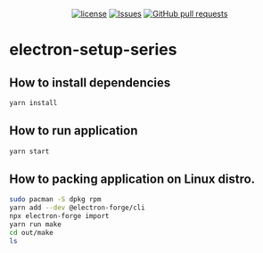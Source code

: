<p align="center">
  <a href="https://github.com/mingyuchoo/electron-setup-series/blob/main/LICENSE"><img alt="license" src="https://img.shields.io/github/license/mingyuchoo/electron-setup-series"/></a>
  <a href="https://github.com/mingyuchoo/electron-setup-series/issues"><img alt="Issues" src="https://img.shields.io/github/issues/mingyuchoo/electron-setup-series?color=appveyor" /></a>
  <a href="https://github.com/mingyuchoo/electron-setup-series/pulls"><img alt="GitHub pull requests" src="https://img.shields.io/github/issues-pr/mingyuchoo/electron-setup-series?color=appveyor" /></a>
</p>

# electron-setup-series

## How to install dependencies

```bash
yarn install
```

## How to run application

```bash
yarn start
```

## How to packing application on Linux distro.

```bash
sudo pacman -S dpkg rpm
yarn add --dev @electron-forge/cli
npx electron-forge import
yarn run make
cd out/make
ls
```

